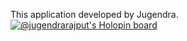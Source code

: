 This application developed by Jugendra.
[![@jugendrarajput's Holopin board](https://holopin.io/api/user/board?user=jugendrarajput)](https://holopin.io/@jugendrarajput)
